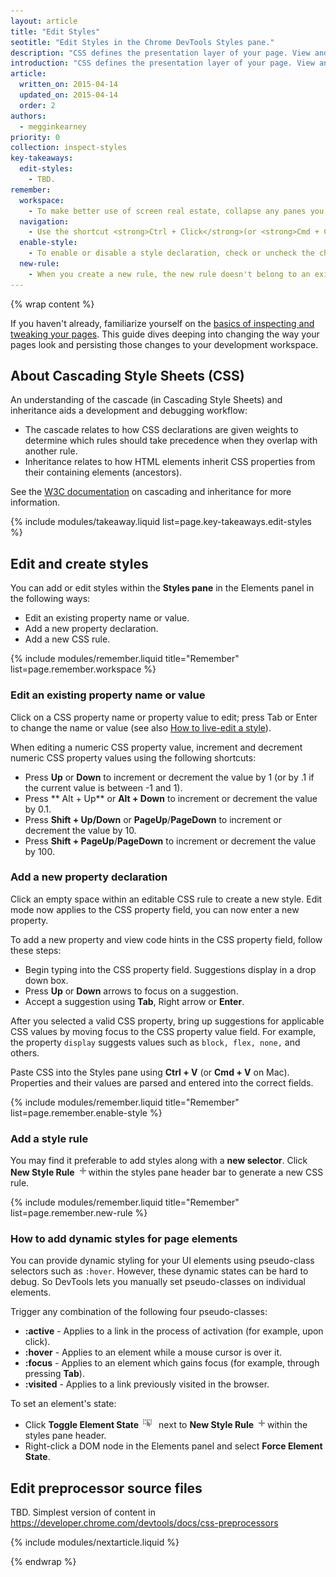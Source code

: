 ```yaml
---
layout: article
title: "Edit Styles"
seotitle: "Edit Styles in the Chrome DevTools Styles pane."
description: "CSS defines the presentation layer of your page. View and modify any CSS declaration which affects an element on the current page using the Chrome DevTools Styles pane."
introduction: "CSS defines the presentation layer of your page. View and modify any CSS declaration which affects an element on the current page using the Chrome DevTools Styles pane."
article:
  written_on: 2015-04-14
  updated_on: 2015-04-14
  order: 2
authors:
  - megginkearney
priority: 0
collection: inspect-styles
key-takeaways:
  edit-styles:
    - TBD.
remember:
  workspace:
    - To make better use of screen real estate, collapse any panes you are not actively using and resize the divider between the DOM tree and the sidebar containing the panes.
  navigation:
    - Use the shortcut <strong>Ctrl + Click</strong>(or <strong>Cmd + Click</strong> on Mac) on CSS properties or property values from the styles pane to navigate to their position in the source code within the Sources panel.
  enable-style:
    - To enable or disable a style declaration, check or uncheck the checkbox next to it.
  new-rule:
    - When you create a new rule, the new rule doesn't belong to an existing stylesheet. DevTools adds it to a special inspector stylesheet. The inspector stylesheet can be edited in the Sources panel, like other files.
---
```

{% wrap content %}

If you haven't already, familiarize yourself on the [basics of inspecting and tweaking your pages](tools/iterate/inspect-styles/basics). This guide dives deeping into changing the way your pages look and persisting those changes to your development workspace.

## About Cascading Style Sheets (CSS) 

An understanding of the cascade (in Cascading Style Sheets) and inheritance aids a development and debugging workflow:

* The cascade relates to how CSS declarations are given weights to determine which rules should take precedence when they overlap with another rule.
* Inheritance relates to how HTML elements inherit CSS properties from their containing elements (ancestors).

See the [W3C documentation](http://www.w3.org/TR/CSS2/cascade.html) on cascading and inheritance for more information.

{% include modules/takeaway.liquid list=page.key-takeaways.edit-styles %}

## Edit and create styles

You can add or edit styles within the **Styles pane** in the Elements panel in the following ways:

* Edit an existing property name or value.
* Add a new property declaration.
* Add a new CSS rule.

{% include modules/remember.liquid title="Remember" list=page.remember.workspace %}

### Edit an existing property name or value

Click on a CSS property name or property value to edit; press Tab or Enter to change the name or value (see also [How to live-edit a style](tools/iterate/inspect-styles/basics?hl=en#how-to-live-edit-a-style)).

When editing a numeric CSS property value, increment and decrement numeric CSS property values using the following shortcuts:

* Press **Up** or **Down** to increment or decrement the value by 1 (or by .1 if the current value is between -1 and 1).
* Press ** Alt + Up** or **Alt + Down** to increment or decrement the value by 0.1.
* Press **Shift + Up/Down** or **PageUp**/**PageDown** to increment or decrement the value by 10.
* Press **Shift + PageUp**/**PageDown** to increment or decrement the value by 100.

### Add a new property declaration

Click an empty space within an editable CSS rule to create a new style. Edit mode now applies to the CSS property field, you can now enter a new property.

To add a new property and view code hints in the CSS property field, follow these steps:

* Begin typing into the CSS property field. Suggestions display in a drop down box.
* Press **Up** or **Down** arrows to focus on a suggestion.
* Accept a suggestion using **Tab**, Right arrow or **Enter**.

After you selected a valid CSS property, bring up suggestions for applicable CSS values by moving focus to the CSS property value field. For example, the property `display` suggests values such as `block, flex, none,` and others.

Paste CSS into the Styles pane using **Ctrl + V** (or **Cmd + V** on Mac). Properties and their values are parsed and entered into the correct fields.

{% include modules/remember.liquid title="Remember" list=page.remember.enable-style %}

### Add a style rule

You may find it preferable to add styles along with a **new selector**. Click **New Style Rule** ![plus](imgs/plus.png)within the styles pane header bar to generate a new CSS rule.

{% include modules/remember.liquid title="Remember" list=page.remember.new-rule %}

### How to add dynamic styles for page elements

You can provide dynamic styling for your UI elements using pseudo-class selectors such as `:hover`. However, these dynamic states can be hard to debug. So DevTools lets you manually set pseudo-classes on individual elements.

Trigger any combination of the following four pseudo-classes:

* **:active** - Applies to a link in the process of activation (for example, upon click).
* **:hover** - Applies to an element while a mouse cursor is over it.
* **:focus** - Applies to an element which gains focus (for example, through pressing **Tab**).
* **:visited** - Applies to a link previously visited in the browser.

To set an element's state:

* Click **Toggle Element State**![attributes](imgs/attributes-icon.png) next to **New Style Rule** ![plus](imgs/plus.png)within the styles pane header.
* Right-click a DOM node in the Elements panel and select **Force Element State**.

## Edit preprocessor source files

TBD. Simplest version of content in https://developer.chrome.com/devtools/docs/css-preprocessors 

{% include modules/nextarticle.liquid %}

{% endwrap %}
